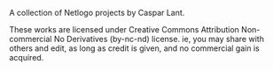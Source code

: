 A collection of Netlogo projects by Caspar Lant.

These works are licensed under Creative Commons Attribution Non-commercial No Derivatives (by-nc-nd) license. 
ie, you may share with others and edit, as long as credit is given, and no commercial gain is acquired. 
